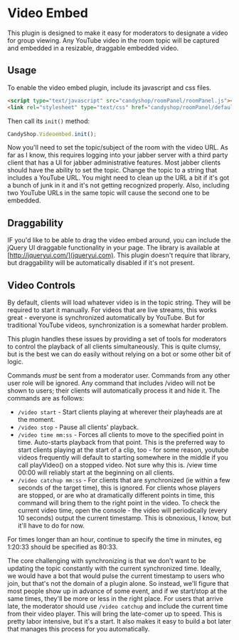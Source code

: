 # Video Embed

This plugin is designed to make it easy for moderators to designate a video for group viewing. Any YouTube video in the room topic will be captured and embedded in a resizable, draggable embedded video. 


## Usage

To enable the video embed plugin, include its javascript and css files.

```HTML
<script type="text/javascript" src="candyshop/roomPanel/roomPanel.js"></script>
<link rel="stylesheet" type="text/css" href="candyshop/roomPanel/default.css" />
```

Then call its `init()` method: 

```JavaScript
CandyShop.Videoembed.init();
````

Now you'll need to set the topic/subject of the room with the video URL. As far as I know, this requires logging into your jabber server with a third party client that has a UI for jabber administrative features. Most jabber clients should have the ability to set the topic. Change the topic to a string that includes a YouTube URL. You might need to clean up the URL a bit if it's got a bunch of junk in it and it's not getting recognized properly. Also, including two YouTube URLs in the same topic will cause the second one to be embedded.

## Draggability

IF you'd like to be able to drag the video embed around, you can include the jQuery UI draggable functionality in your page. The library is available at [http://jqueryui.com/](jqueryui.com). This plugin doesn't require that library, but draggability will be automatically disabled if it's not present.

## Video Controls

By default, clients will load whatever video is in the topic string. They will be required to start it manually. For videos that are live streams, this works great - everyone is synchronized automatically by YouTube. But for traditional YouTube videos, synchronization is a somewhat harder problem.

This plugin handles these issues by providing a set of tools for moderators to control the playback of all clients simultaneously. This is quite clumsy, but is the best we can do easily without relying on a bot or some other bit of logic. 

Commands _must_ be sent from a moderator user. Commands from any other user role will be ignored. Any command that includes /video will not be shown to users; their clients will automatically process it and hide it. The commands are as follows:

 * `/video start` - Start clients playing at wherever their playheads are at the moment.
 * `/video stop` - Pause all clients' playback.
 * `/video time mm:ss` - Forces all clients to move to the specified point in time. Auto-starts playback from that point. This is the preferred way to start clients playing at the start of a clip, too - for some reason, youtube videos frequently will default to starting somewhere in the middle if you call playVideo() on a stopped video. Not sure why this is. /view time 00:00 will reliably start at the beginning on all clients.
 * `/video catchup mm:ss` - For clients that are synchronized (ie within a few seconds of the target time), this is ignored. For clients whose players are stopped, or are who at dramatically different points in time, this command will bring them to the right point in the video. To check the current video time, open the console - the video will periodically (every 10 seconds) output the current timestamp. This is obnoxious, I know, but it'll have to do for now.

For times longer than an hour, continue to specify the time in minutes, eg 1:20:33 should be specified as 80:33.

The core challenging with synchronizing is that we don't want to be updating the topic constantly with the current synchronized time. Ideally, we would have a bot that would pulse the current timestamp to users who join, but that's not the domain of a plugin alone. So instead, we'll figure that most people show up in advance of some event, and if we start/stop at the same times, they'll be more or less in the right place. For users that arrive late, the moderator should use `/video catchup` and include the current time from their video player. This will bring the late-comer up to speed. This is pretty labor intensive, but it's a start. It also makes it easy to build a bot later that manages this process for you automatically.
